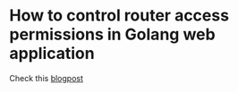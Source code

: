 # How to control router access permissions in Golang web application
Check this [blogpost](https://webdevstation.com/post/How-to-control-router-access-permissions-in-Golang-web-application-0x271d)
